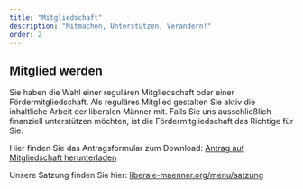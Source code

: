 ```yaml
---
title: "Mitgliedschaft"
description: "Mitmachen, Unterstützen, Verändern!"
order: 2
---
```

## Mitglied werden
Sie haben die Wahl einer regulären Mitgliedschaft oder einer Fördermitgliedschaft. Als reguläres Mitglied gestalten Sie aktiv die inhaltliche Arbeit der liberalen Männer mit. Falls Sie uns ausschließlich finanziell unterstützen möchten, ist die Fördermitgliedschaft das Richtige für Sie. 

Hier finden Sie das Antragsformular zum Download: <a href="/downloads/Mitgliedsantrag_Liberale_Maenner.pdf" target="_blank">Antrag auf Mitgliedschaft herunterladen</a>

Unsere Satzung finden Sie hier: [liberale-maenner.org/menu/satzung](/menu/satzung)
